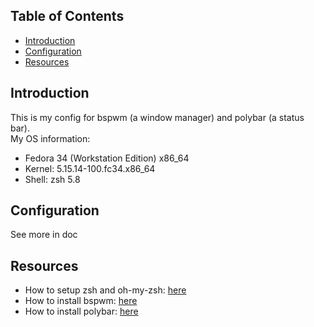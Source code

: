 ## Table of Contents
- [Introduction](#Introduction)
- [Configuration](#Configuration)
- [Resources](#Resources)

## Introduction
This is my config for bspwm (a window manager) and polybar (a status bar).<br />
My OS information:
- Fedora 34 (Workstation Edition) x86_64
- Kernel: 5.15.14-100.fc34.x86_64
- Shell: zsh 5.8

## Configuration
See more in doc 

## Resources
- How to setup zsh and oh-my-zsh: [here](https://www.sitepoint.com/zsh-tips-tricks/)
- How to install bspwm: [here]()
- How to install polybar: [here](https://github.com/polybar/polybar#installation)
